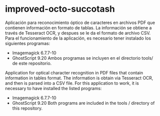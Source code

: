 # improved-octo-succotash

Aplicación para reconocimiento óptico de caracteres en archivos PDF que contienen información en formato de tablas. La información se obtiene a través de Tesseract OCR, y despues se le da el formato de archivo CSV.
Para el funcionamiento de la aplicación, es necesario tener instalado los siguientes programas:
  - Imagemagick 6.7.7-10
  - GhostScript 9.20
Ambos programas se incluyen en el directorio tools/ de este repositorio.



Application for optical character recognition in PDF files that contain information in tables format. The information is obtain via Tesseract OCR, and then is parsed into a CSV file.
For this application to work, it is necessary to have installed the listed programs:
  - Imagemagick 6.7.7-10
  - GhostScript 9.20
Both programs are included in the tools / directory of this repository.
